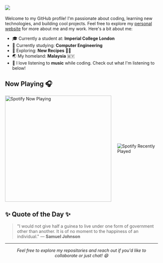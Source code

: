 <h1>
    <img src="https://readme-typing-svg.herokuapp.com/?font=Montserrat&weight=600&color=000000&size=35&center=false&vCenter=true&width=500&height=70&duration=4000&lines=Hi+there+👋;+I'm+Samuel+!;" />
</h1>

Welcome to my GitHub profile! I'm passionate about coding, learning new technologies, and building cool projects. Feel free to explore my [personal website](https://samuelkhoo.vercel.app/) for more about me and my work. Here's a bit about me:

- 🎓 Currently a student at: **Imperial College London** 
- 🌱 Currently studying: **Computer Engineering**
- 🔭 Exploring: **New Recipes** 👨‍🍳
- 🌏 My homeland: **Malaysia** 🇲🇾
- 🎵 I love listening to **music** while coding. Check out what I'm listening to below!

## Now Playing 🎧

<div style="display: flex; justify-content: center; align-items: center; gap: 20px;">
  <div>
    <a href="https://spotify-github-profile.kittinanx.com/api/view?uid=samuel-khoo&redirect=true">
      <img src="https://spotify-github-profile.kittinanx.com/api/view?uid=samuel-khoo&cover_image=true&theme=novatorem&show_offline=false&background_color=121212&interchange=false&bar_color=53b14f&bar_color_cover=true" alt="Spotify Now Playing" style="width: 350px;"/>
    </a>
  </div>
  <div>
    <img src="https://spotify-recently-played-readme.vercel.app/api?user=samuel-khoo&count=3&unique={true}&width=350" alt="Spotify Recently Played" />
  </div>
</div>

## ✨ Quote of the Day ✨

> "I would not give half a guinea to live under one form of government other than another. It is of no moment to the happiness of an individual." — **Samuel Johnson**

---
<p align="center">
  <i>Feel free to explore my repositories and reach out if you'd like to collaborate or just chat! 😄</i>
</p>

